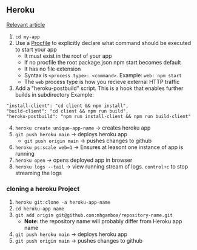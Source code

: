 ## Heroku

[Relevant article](https://devcenter.heroku.com/articles/getting-started-with-nodejs)

1. `cd my-app`
2. Use a [Procfile](https://devcenter.heroku.com/articles/procfile) to explicitly declare what command should be executed to start your app
   - It must exist in the root of your app
   - If no procfile the root package.json npm start becomes default
   - It has no file extension
   - Syntax is `<process type>: <command>`. Example: `web: npm start`
   - The `web` process type is how you recieve external HTTP traffic
3. Add a "heroku-postbuild" script. This is a hook that enables further builds in subdirectory Example:

```
"install-client": "cd client && npm install",
"build-client": "cd client && npm run build",
"heroku-postbuild": "npm run install-client && npm run build-client"
```

4. `heroku create unique-app-name` -> creates heroku app
5. `git push heroku main` -> deploys heroku app
   - `git push origin main` -> pushes changes to github
6. `heroku ps:scale web=1` -> Ensures at leasont one instance of app is running
7. `heroku open` -> opens deployed app in browser
8. `heroku logs --tail` -> view running stream of logs. `control+c` to stop streaming the logs

### cloning a heroku Project

1. `heroku git:clone -a heroku-app-name`
2. `cd heroku-app name`
3. `git add origin git@github.com:mhgamboa/repository-name.git`
   - **Note:** the repository name will probably differ from Heroku app name
4. `git push heroku main` -> deploys heroku app
5. `git push origin main` -> pushes changes to github
